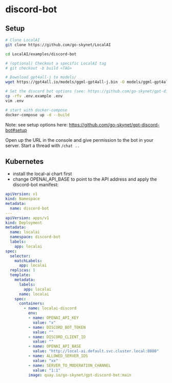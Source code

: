 # discord-bot

## Setup

```bash
# Clone LocalAI
git clone https://github.com/go-skynet/LocalAI

cd LocalAI/examples/discord-bot

# (optional) Checkout a specific LocalAI tag
# git checkout -b build <TAG>

# Download gpt4all-j to models/
wget https://gpt4all.io/models/ggml-gpt4all-j.bin -O models/ggml-gpt4all-j

# Set the discord bot options (see: https://github.com/go-skynet/gpt-discord-bot#setup)
cp -rfv .env.example .env
vim .env

# start with docker-compose
docker-compose up -d --build
```

Note: see setup options here: https://github.com/go-skynet/gpt-discord-bot#setup

Open up the URL in the console and give permission to the bot in your server. Start a thread with `/chat ..`

## Kubernetes

- install the local-ai chart first
- change OPENAI_API_BASE to point to the API address and apply the discord-bot manifest:

```yaml
apiVersion: v1
kind: Namespace
metadata:
  name: discord-bot
---
apiVersion: apps/v1
kind: Deployment
metadata:
  name: localai
  namespace: discord-bot
  labels:
    app: localai
spec:
  selector:
    matchLabels:
      app: localai
  replicas: 1
  template:
    metadata:
      labels:
        app: localai
      name: localai
    spec:
      containers:
        - name: localai-discord
          env:
          - name: OPENAI_API_KEY
            value: "x"
          - name: DISCORD_BOT_TOKEN
            value: ""
          - name: DISCORD_CLIENT_ID
            value: ""
          - name: OPENAI_API_BASE
            value: "http://local-ai.default.svc.cluster.local:8080"
          - name: ALLOWED_SERVER_IDS
            value: "xx"
          - name: SERVER_TO_MODERATION_CHANNEL
            value: "1:1"
          image: quay.io/go-skynet/gpt-discord-bot:main
```